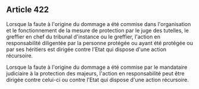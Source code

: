 Article 422
----
Lorsque la faute à l'origine du dommage a été commise dans l'organisation et le
fonctionnement de la mesure de protection par le juge des tutelles, le greffier
en chef du tribunal d'instance ou le greffier, l'action en responsabilité
diligentée par la personne protégée ou ayant été protégée ou par ses héritiers
est dirigée contre l'Etat qui dispose d'une action récursoire.

Lorsque la faute à l'origine du dommage a été commise par le mandataire
judiciaire à la protection des majeurs, l'action en responsabilité peut être
dirigée contre celui-ci ou contre l'Etat qui dispose d'une action récursoire.
